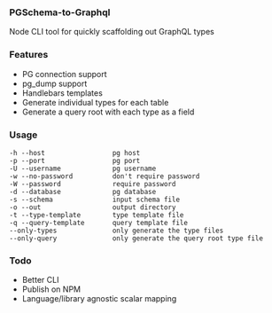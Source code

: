 ### PGSchema-to-Graphql

Node CLI tool for quickly scaffolding out GraphQL types

### Features

- PG connection support
- pg_dump support
- Handlebars templates
- Generate individual types for each table
- Generate a query root with each type as a field

### Usage

```
-h --host                 pg host
-p --port                 pg port
-U --username             pg username
-w --no-password          don't require password
-W --password             require password
-d --database             pg database
-s --schema               input schema file
-o --out                  output directory
-t --type-template        type template file
-q --query-template       query template file
--only-types              only generate the type files
--only-query              only generate the query root type file
```

### Todo

- Better CLI
- Publish on NPM
- Language/library agnostic scalar mapping
